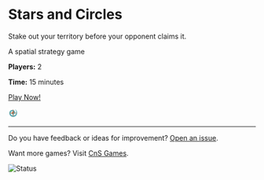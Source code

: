 # Stars and Circles

Stake out your territory before your opponent claims it.

A spatial strategy game

**Players:** 2

**Time:** 15 minutes

[Play Now!](https://skedwards88.github.io/stars_circles_game/)

<img src="src/images/favicon.png" alt="game icon" width="20"/>

---

Do you have feedback or ideas for improvement? [Open an issue](https://github.com/skedwards88/stars_circles_game/issues/new).

Want more games? Visit [CnS Games](https://skedwards88.github.io/portfolio/).

![Status](https://github.com/skedwards88/stars_circles_game/actions/workflows/deploy.yml/badge.svg)
